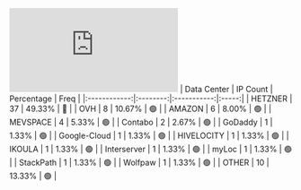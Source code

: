 ![Diagramm](https://github.com/obajay/StateSync-snapshots/blob/main/Projects/Aura/1/README.md)
| Data Center | IP Count | Percentage | Freq |
|:------------:|:--------:|:-----------:|:-----:|
| HETZNER | 37 | 49.33% | 🔴 |
| OVH | 8 | 10.67% | 🟢 |
| AMAZON | 6 | 8.00% | 🟢 |
| MEVSPACE | 4 | 5.33% | 🟢 |
| Contabo | 2 | 2.67% | 🟢 |
| GoDaddy | 1 | 1.33% | 🟢 |
| Google-Cloud | 1 | 1.33% | 🟢 |
| HIVELOCITY | 1 | 1.33% | 🟢 |
| IKOULA | 1 | 1.33% | 🟢 |
| Interserver | 1 | 1.33% | 🟢 |
| myLoc | 1 | 1.33% | 🟢 |
| StackPath | 1 | 1.33% | 🟢 |
| Wolfpaw | 1 | 1.33% | 🟢 |
| OTHER | 10 | 13.33% | 🟢 |